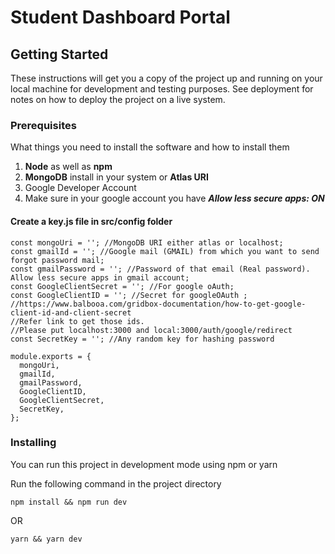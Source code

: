 # Student Dashboard Portal

## Getting Started

These instructions will get you a copy of the project up and running on your local machine for development and testing purposes. See deployment for notes on how to deploy the project on a live system.

### Prerequisites

What things you need to install the software and how to install them

1. **Node** as well as **npm**
2. **MongoDB** install in your system or **Atlas URI**
3. Google Developer Account
4. Make sure in your google account you have ***Allow less secure apps: ON***

#### Create a key.js file in src/config folder

```
const mongoUri = ''; //MongoDB URI either atlas or localhost;
const gmailId = ''; //Google mail (GMAIL) from which you want to send forgot password mail;
const gmailPassword = ''; //Password of that email (Real password). Allow less secure apps in gmail account;
const GoogleClientSecret = ''; //For google oAuth;
const GoogleClientID = ''; //Secret for googleOAuth ;
//https://www.balbooa.com/gridbox-documentation/how-to-get-google-client-id-and-client-secret
//Refer link to get those ids.
//Please put localhost:3000 and local:3000/auth/google/redirect
const SecretKey = ''; //Any random key for hashing password

module.exports = {
  mongoUri,
  gmailId,
  gmailPassword,
  GoogleClientID,
  GoogleClientSecret,
  SecretKey,
};

```


### Installing

You can run this project in development mode using npm or yarn

Run the following command in the project directory

```
npm install && npm run dev
```

OR

```
yarn && yarn dev
```
